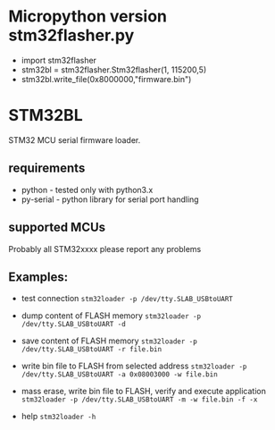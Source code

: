 # Micropython version stm32flasher.py
- import stm32flasher
- stm32bl = stm32flasher.Stm32flasher(1, 115200,5)
- stm32bl.write_file(0x8000000,"firmware.bin")

# STM32BL
STM32 MCU serial firmware loader.

## requirements
- python - tested only with python3.x
- py-serial - python library for serial port handling

## supported MCUs
Probably all STM32xxxx
please report any problems

## Examples:
- test connection
  `stm32loader -p /dev/tty.SLAB_USBtoUART`

- dump content of FLASH memory
  `stm32loader -p /dev/tty.SLAB_USBtoUART -d`

- save content of FLASH memory
  `stm32loader -p /dev/tty.SLAB_USBtoUART -r file.bin`

- write bin file to FLASH from selected address
  `stm32loader -p /dev/tty.SLAB_USBtoUART -a 0x08003000 -w file.bin`

- mass erase, write bin file to FLASH, verify and execute application
  `stm32loader -p /dev/tty.SLAB_USBtoUART -m -w file.bin -f -x`

- help
  `stm32loader -h`
